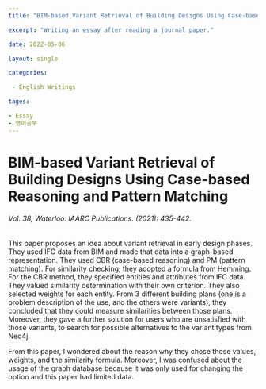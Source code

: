 ```yaml
---
title: "BIM-based Variant Retrieval of Building Designs Using Case-based Reasoning and Pattern Matching"

excerpt: "Writing an essay after reading a journal paper."

date: 2022-05-06

layout: single

categories:

 - English Writings

tages:

- Essay
- 영어공부
---
```


# BIM-based Variant Retrieval of Building Designs Using Case-based Reasoning and Pattern Matching
###### _Vol. 38,  Waterloo: IAARC Publications. (2021): 435-442._

This paper proposes an idea about variant retrieval in early design phases. They used IFC data from BIM and made that data into a graph-based representation. They used CBR (case-based reasoning) and PM (pattern matching). For similarity checking, they adopted a formula from Hemming. For the CBR method, they specified entities and attributes from IFC data. They valued similarity determination with their own criterion. They also selected weights for each entity. From 3 different building plans (one is a problem description of the use, and the others were variants), they concluded that they could measure similarities between those plans. Moreover, they gave a further solution for users who are unsatisfied with those variants, to search for possible alternatives to the variant types from Neo4j.

From this paper, I wondered about the reason why they chose those values, weights, and the similarity formula. Moreover, I was confused about the usage of the graph database because it was only used for changing the option and this paper had limited data.
